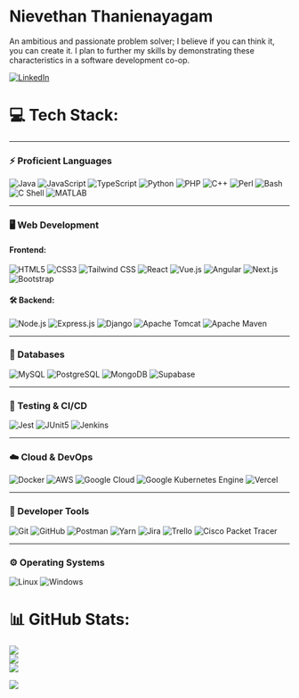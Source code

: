 # Nievethan Thanienayagam
An ambitious and passionate problem solver; I believe if you can think it, you can create it. I plan to further my skills by demonstrating these characteristics in a software development co-op.

[![LinkedIn](https://img.shields.io/badge/LinkedIn-%230077B5.svg?logo=linkedin&logoColor=white)](https://www.linkedin.com/in/nievethan-thanienayagam/) 

# 💻 Tech Stack:

---

### ⚡ Proficient Languages
![Java](https://img.shields.io/badge/Java-ED8B00?style=for-the-badge&logo=openjdk&logoColor=white)
![JavaScript](https://img.shields.io/badge/JavaScript-323330?style=for-the-badge&logo=javascript&logoColor=F7DF1E)
![TypeScript](https://img.shields.io/badge/TypeScript-3178c6?style=for-the-badge&logo=TypeScript&logoColor=FFFFFF)
![Python](https://img.shields.io/badge/Python-3670A0?style=for-the-badge&logo=python&logoColor=ffdd54)
![PHP](https://img.shields.io/badge/PHP-474A8A?style=for-the-badge&logo=php&logoColor=white)
![C++](https://img.shields.io/badge/C++-00599C?style=for-the-badge&logo=c%2B%2B&logoColor=white)
![Perl](https://img.shields.io/badge/Perl-0073A1?style=for-the-badge&logo=perl&logoColor=FFFFFF)
![Bash](https://img.shields.io/badge/Bash-000000?style=for-the-badge&logo=gnu-bash&logoColor=149414)
![C Shell](https://img.shields.io/badge/C--Shell-149414?style=for-the-badge&logo=c&logoColor=A8B9CC)
![MATLAB](https://img.shields.io/badge/MATLAB-0790C0?style=for-the-badge&logo=octave&logoColor=DB6A26)

---

### 🖥️ Web Development
#### Frontend:
![HTML5](https://img.shields.io/badge/HTML5-E34F26?style=for-the-badge&logo=html5&logoColor=white)
![CSS3](https://img.shields.io/badge/CSS3-1572B6?style=for-the-badge&logo=css3&logoColor=white)
![Tailwind CSS](https://img.shields.io/badge/Tailwind_CSS-06B6D4?style=for-the-badge&logo=tailwindcss&logoColor=ffffff)
![React](https://img.shields.io/badge/React-61DAFB?style=for-the-badge&logo=react&logoColor=ffffff)
![Vue.js](https://img.shields.io/badge/Vue.js-4FC08D?style=for-the-badge&logo=vue.js&logoColor=000000)
![Angular](https://img.shields.io/badge/Angular-C51935?style=for-the-badge&logo=angular&logoColor=ffffff)
![Next.js](https://img.shields.io/badge/Next.js-303030?style=for-the-badge&logo=next.js&logoColor=ffffff)
![Bootstrap](https://img.shields.io/badge/Bootstrap-7952B3?style=for-the-badge&logo=bootstrap&logoColor=ffffff)

#### 🛠️ Backend:
![Node.js](https://img.shields.io/badge/Node.js-6DA55F?style=for-the-badge&logo=node.js&logoColor=white)
![Express.js](https://img.shields.io/badge/Express.js-000000?style=for-the-badge&logo=express&logoColor=ffffff)
![Django](https://img.shields.io/badge/Django-092E20?style=for-the-badge&logo=django&logoColor=ffffff)
![Apache Tomcat](https://img.shields.io/badge/Apache_Tomcat-000000?style=for-the-badge&logo=apachetomcat&logoColor=F8DC75)
![Apache Maven](https://img.shields.io/badge/Apache_Maven-C71A36?style=for-the-badge&logo=apachemaven&logoColor=ff8c44)

---

### 💾 Databases
![MySQL](https://img.shields.io/badge/MySQL-00758f?style=for-the-badge&logo=mysql&logoColor=f29111)
![PostgreSQL](https://img.shields.io/badge/PostgreSQL-4169E1?style=for-the-badge&logo=postgresql&logoColor=ffffff)
![MongoDB](https://img.shields.io/badge/MongoDB-47A248?style=for-the-badge&logo=mongodb&logoColor=ffffff)
![Supabase](https://img.shields.io/badge/Supabase-3FCF8E?style=for-the-badge&logo=supabase&logoColor=ffffff)

---

### 🧪 Testing & CI/CD
![Jest](https://img.shields.io/badge/Jest-C21325?style=for-the-badge&logo=jest&logoColor=ffffff)
![JUnit5](https://img.shields.io/badge/JUnit5-25A162?style=for-the-badge&logo=junit5&logoColor=ffffff)
![Jenkins](https://img.shields.io/badge/Jenkins-D24939?style=for-the-badge&logo=jenkins&logoColor=ffffff)

---

### ☁️ Cloud & DevOps
![Docker](https://img.shields.io/badge/Docker-2496ED?style=for-the-badge&logo=docker&logoColor=ffffff)
![AWS](https://img.shields.io/badge/AWS-FF9900?style=for-the-badge&logo=amazonaws&logoColor=ffffff)
![Google Cloud](https://img.shields.io/badge/GCP-4285F4?style=for-the-badge&logo=googlecloud&logoColor=ffffff)
![Google Kubernetes Engine](https://img.shields.io/badge/GKE-326CE5?style=for-the-badge&logo=kubernetes&logoColor=ffffff)
![Vercel](https://img.shields.io/badge/Vercel-000000?style=for-the-badge&logo=vercel&logoColor=ffffff)

---

### 🧰 Developer Tools
![Git](https://img.shields.io/badge/Git-F05032?style=for-the-badge&logo=git&logoColor=ffffff)
![GitHub](https://img.shields.io/badge/GitHub-181717?style=for-the-badge&logo=github&logoColor=ffffff)
![Postman](https://img.shields.io/badge/Postman-FF6C37?style=for-the-badge&logo=postman&logoColor=ffffff)
![Yarn](https://img.shields.io/badge/Yarn-2C8EBB?style=for-the-badge&logo=yarn&logoColor=ffffff)
![Jira](https://img.shields.io/badge/Jira-0052CC?style=for-the-badge&logo=jira&logoColor=ffffff)
![Trello](https://img.shields.io/badge/Trello-0052CC?style=for-the-badge&logo=trello&logoColor=ffffff)
![Cisco Packet Tracer](https://img.shields.io/badge/Cisco_PT-1BA0D7?style=for-the-badge&logo=cisco&logoColor=ffffff)

---

### ⚙️ Operating Systems
![Linux](https://img.shields.io/badge/Linux-000000?style=for-the-badge&logo=linux&logoColor=FCC624)
![Windows](https://img.shields.io/badge/Windows-00a2ed?style=for-the-badge&logo=windows&logoColor=ffffff)


# 📊 GitHub Stats:
![](https://github-readme-stats.vercel.app/api?username=Nievethan&theme=highcontrast&hide_border=false&include_all_commits=true&count_private=false)<br/>
![](https://github-readme-streak-stats.herokuapp.com/?user=Nievethan&theme=highcontrast&hide_border=false)<br/>
![](https://github-readme-stats.vercel.app/api/top-langs/?username=Nievethan&theme=highcontrast&hide_border=false&include_all_commits=true&count_private=false&layout=compact)

[![](https://visitcount.itsvg.in/api?id=Nievethan&icon=5&color=3)](https://visitcount.itsvg.in)
